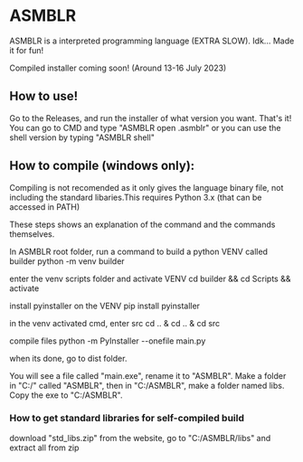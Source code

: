 # ASMBLR
ASMBLR is a interpreted programming language (EXTRA SLOW). Idk... Made it for fun!

Compiled installer coming soon! (Around 13-16 July 2023)

## How to use!
Go to the Releases, and run the installer of what version you want. That's it!
You can go to CMD and type "ASMBLR open <file>.asmblr" or you can use the shell version by typing "ASMBLR shell"

## How to compile (windows only):
Compiling is not recomended as it only gives the language binary file, not including the standard libaries.This requires Python 3.x (that can be accessed in PATH)

These steps shows an explanation of the command and the commands themselves.

In ASMBLR root folder, run a command to build a python VENV called builder
python -m venv builder


enter the venv scripts folder and activate VENV
cd builder && cd Scripts && activate


install pyinstaller on the VENV
pip install pyinstaller


in the venv activated cmd, enter src
cd .. & cd .. & cd src


compile files
python -m PyInstaller --onefile main.py


when its done, go to dist folder.

You will see a file called "main.exe", rename it to "ASMBLR". Make a folder in "C:/" called "ASMBLR", then in "C:/ASMBLR", make a folder named libs. Copy the exe to "C:/ASMBLR".

### How to get standard libraries for self-compiled build
download "std_libs.zip" from the website, go to "C:/ASMBLR/libs" and extract all from zip
